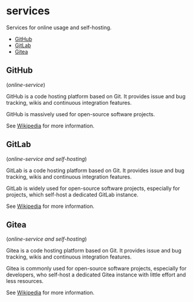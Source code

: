 # services

Services for online usage and self-hosting.

- [GitHub](#github)
- [GitLab](#gitlab)
- [Gitea](#gitea)

## GitHub

(*online-service*)

GitHub is a code hosting platform based on Git.
It provides issue and bug tracking, wikis and continuous integration features.

GitHub is massively used for open-source software projects.

See [Wikipedia](https://en.wikipedia.org/wiki/GitHub) for more information.

## GitLab

(*online-service and self-hosting*)

GitLab is a code hosting platform based on Git.
It provides issue and bug tracking, wikis and continuous integration features.

GitLab is widely used for open-source software projects, especially for projects, which self-host a dedicated GitLab instance.

See [Wikipedia](https://en.wikipedia.org/wiki/GitLab) for more information.

## Gitea

(*online-service and self-hosting*)

Gitea is a code hosting platform based on Git.
It provides issue and bug tracking, wikis and continuous integration features.

Gitea is commonly used for open-source software projects, especially for developers, who self-host a dedicated Gitea instance with little effort and less resources.

See [Wikipedia](https://en.wikipedia.org/wiki/Gitea) for more information.
